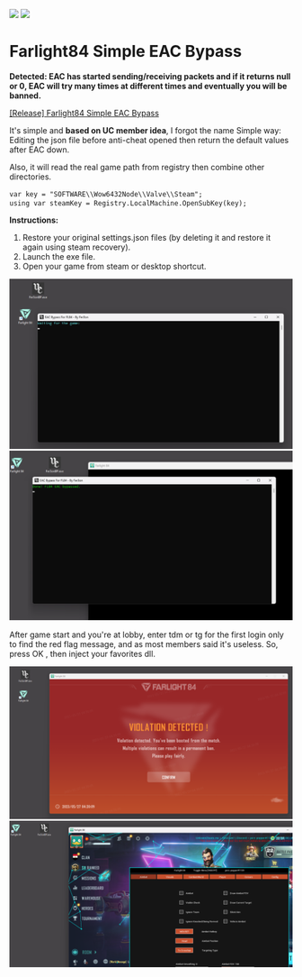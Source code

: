 ![](https://img.shields.io/github/stars/Fer3on07/Farlight84-Simple-EAC-Bypass)
![](https://img.shields.io/github/forks/Fer3on07/Farlight84-Simple-EAC-Bypass)

# Farlight84 Simple EAC Bypass

**Detected: EAC has started sending/receiving packets and if it returns null or 0, EAC will try many times at different times and eventually you will be banned.**

[[Release] Farlight84 Simple EAC Bypass]((https://www.unknowncheats.me/forum/other-fps-games/585130-farlight84-simple-eac-bypass.html))

It's simple and **based on UC member idea**, I forgot the name 
Simple way: Editing the json file before anti-cheat opened then return the default values after EAC down.

Also, it will read the real game path from registry then combine other directories.
```
var key = "SOFTWARE\\Wow6432Node\\Valve\\Steam";
using var steamKey = Registry.LocalMachine.OpenSubKey(key);
```

**Instructions:**
1. Restore your original settings.json files (by deleting it and restore it again using steam recovery).
2. Launch the exe file.
3. Open your game from steam or desktop shortcut.

![Screenshot](/screenshots/1.png)
![Screenshot](/screenshots/2.png)

After game start and you're at lobby, enter tdm or tg for the first login only to find the red flag message, and as most members said it's useless. So, press OK , then inject your favorites dll.

![Screenshot](/screenshots/3.png)
![Screenshot](/screenshots/4.png)
